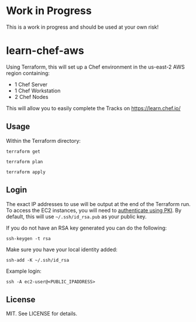 # Work in Progress

This is a work in progress and should be used at your own risk!

# learn-chef-aws

Using Terraform, this will set up a Chef environment in the us-east-2 AWS region containing:
- 1 Chef Server
- 1 Chef Workstation
- 2 Chef Nodes

This will allow you to easily complete the Tracks on https://learn.chef.io/

## Usage

Within the Terraform directory:

```
terraform get

terraform plan

terraform apply
```

## Login

The exact IP addresses to use will be output at the end of the Terraform run. To access the EC2 instances, you will need to [authenticate using PKI]. By default, this will use `~/.ssh/id_rsa.pub` as your public key.

If you do not have an RSA key generated you can do the following:

```
ssh-keygen -t rsa
```

Make sure you have your local identity added:

```
ssh-add -K ~/.ssh/id_rsa
```

Example login:

```
ssh -A ec2-user@<PUBLIC_IPADDRESS>
```

## License

MIT. See LICENSE for details.

[authenticate using PKI]:https://aws.amazon.com/blogs/security/securely-connect-to-linux-instances-running-in-a-private-amazon-vpc/
